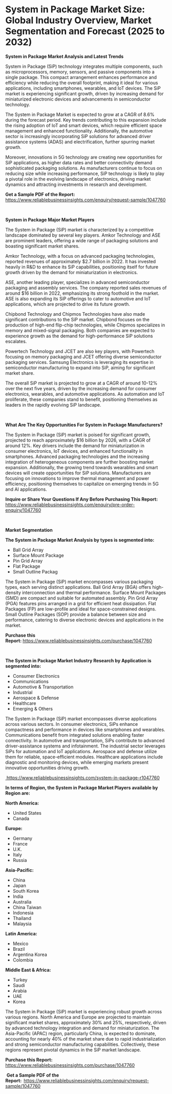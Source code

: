 <p><h1>System in Package Market Size: Global Industry Overview, Market Segmentation and Forecast (2025 to 2032)</h1></p><p><strong>System in Package Market Analysis and Latest Trends</strong></p>
<p><p>System in Package (SiP) technology integrates multiple components, such as microprocessors, memory, sensors, and passive components into a single package. This compact arrangement enhances performance and efficiency while reducing the overall footprint, making it ideal for various applications, including smartphones, wearables, and IoT devices. The SiP market is experiencing significant growth, driven by increasing demand for miniaturized electronic devices and advancements in semiconductor technology.</p><p>The System in Package Market is expected to grow at a CAGR of 8.6% during the forecast period. Key trends contributing to this expansion include the rising adoption of IoT and smart devices, which require efficient space management and enhanced functionality. Additionally, the automotive sector is increasingly incorporating SiP solutions for advanced driver assistance systems (ADAS) and electrification, further spurring market growth.</p><p>Moreover, innovations in 5G technology are creating new opportunities for SiP applications, as higher data rates and better connectivity demand sophisticated packaging solutions. As manufacturers continue to focus on reducing size while increasing performance, SiP technology is likely to play a pivotal role in the evolving landscape of electronics, driving market dynamics and attracting investments in research and development.</p></p>
<p><strong>Get a Sample PDF of the Report:&nbsp;</strong> <a href="https://www.reliablebusinessinsights.com/enquiry/request-sample/1047760?utm_campaign=84&utm_medium=2&utm_source=Github&utm_content=ia&utm_term=16042025&utm_id=system-in-package">https://www.reliablebusinessinsights.com/enquiry/request-sample/1047760</a></p>
<p>&nbsp;</p>
<p><strong>System in Package Major Market Players</strong></p>
<p><p>The System in Package (SiP) market is characterized by a competitive landscape dominated by several key players. Amkor Technology and ASE are prominent leaders, offering a wide range of packaging solutions and boasting significant market shares. </p><p>Amkor Technology, with a focus on advanced packaging technologies, reported revenues of approximately $2.7 billion in 2022. It has invested heavily in R&D to enhance its SiP capabilities, positioning itself for future growth driven by the demand for miniaturization in electronics.</p><p>ASE, another leading player, specializes in advanced semiconductor packaging and assembly services. The company reported sales revenues of around $16 billion in 2022, emphasizing its strong foothold in the market. ASE is also expanding its SiP offerings to cater to automotive and IoT applications, which are projected to drive its future growth.</p><p>Chipbond Technology and Chipmos Technologies have also made significant contributions to the SiP market. Chipbond focuses on the production of high-end flip-chip technologies, while Chipmos specializes in memory and mixed-signal packaging. Both companies are expected to experience growth as the demand for high-performance SiP solutions escalates.</p><p>Powertech Technology and JCET are also key players, with Powertech focusing on memory packaging and JCET offering diverse semiconductor packaging services. Samsung Electronics is leveraging its expertise in semiconductor manufacturing to expand into SiP, aiming for significant market share.</p><p>The overall SiP market is projected to grow at a CAGR of around 10-12% over the next five years, driven by the increasing demand for consumer electronics, wearables, and automotive applications. As automation and IoT proliferate, these companies stand to benefit, positioning themselves as leaders in the rapidly evolving SiP landscape.</p></p>
<p>&nbsp;</p>
<p><strong>What Are The Key Opportunities For System in Package Manufacturers?</strong></p>
<p><p>The System in Package (SiP) market is poised for significant growth, projected to reach approximately $16 billion by 2026, with a CAGR of around 12%. Key drivers include the demand for miniaturization in consumer electronics, IoT devices, and enhanced functionality in smartphones. Advanced packaging technologies and the increasing integration of heterogeneous components are further boosting market expansion. Additionally, the growing trend towards wearables and smart devices will create opportunities for SiP solutions. Manufacturers are focusing on innovations to improve thermal management and power efficiency, positioning themselves to capitalize on emerging trends in 5G and AI applications.</p></p>
<p><strong>Inquire or Share Your Questions If Any Before Purchasing This Report:</strong> <a href="https://www.reliablebusinessinsights.com/enquiry/pre-order-enquiry/1047760?utm_campaign=84&utm_medium=2&utm_source=Github&utm_content=ia&utm_term=16042025&utm_id=system-in-package">https://www.reliablebusinessinsights.com/enquiry/pre-order-enquiry/1047760</a></p>
<p>&nbsp;</p>
<p><strong>Market Segmentation</strong></p>
<p><strong>The System in Package Market Analysis by types is segmented into:</strong></p>
<p><ul><li>Ball Grid Array</li><li>Surface Mount Package</li><li>Pin Grid Array</li><li>Flat Package</li><li>Small Outline Packag</li></ul></p>
<p><p>The System in Package (SiP) market encompasses various packaging types, each serving distinct applications. Ball Grid Array (BGA) offers high-density interconnection and thermal performance. Surface Mount Packages (SMD) are compact and suitable for automated assembly. Pin Grid Array (PGA) features pins arranged in a grid for efficient heat dissipation. Flat Packages (FP) are low-profile and ideal for space-constrained designs. Small Outline Packages (SOP) provide a balance between size and performance, catering to diverse electronic devices and applications in the market.</p></p>
<p><strong>Purchase this Report:&nbsp;</strong><a href="https://www.reliablebusinessinsights.com/purchase/1047760?utm_campaign=84&utm_medium=2&utm_source=Github&utm_content=ia&utm_term=16042025&utm_id=system-in-package">https://www.reliablebusinessinsights.com/purchase/1047760</a></p>
<p>&nbsp;</p>
<p><strong>The System in Package Market Industry Research by Application is segmented into:</strong></p>
<p><ul><li>Consumer Electronics</li><li>Communications</li><li>Automotive & Transportation</li><li>Industrial</li><li>Aerospace & Defense</li><li>Healthcare</li><li>Emerging & Others</li></ul></p>
<p><p>The System in Package (SiP) market encompasses diverse applications across various sectors. In consumer electronics, SiPs enhance compactness and performance in devices like smartphones and wearables. Communications benefit from integrated solutions enabling faster connectivity. In automotive and transportation, SiPs contribute to advanced driver-assistance systems and infotainment. The industrial sector leverages SiPs for automation and IoT applications. Aerospace and defense utilize them for reliable, space-efficient modules. Healthcare applications include diagnostic and monitoring devices, while emerging markets present innovative opportunities driving growth.</p></p>
<p><a href="https://www.reliablebusinessinsights.com/system-in-package-r1047760?utm_campaign=84&utm_medium=2&utm_source=Github&utm_content=ia&utm_term=16042025&utm_id=system-in-package">&nbsp;https://www.reliablebusinessinsights.com/system-in-package-r1047760</a></p>
<p><strong>In terms of Region, the System in Package Market Players available by Region are:</strong></p>
<p>
    <p> <strong> North America: </strong>
        <ul>
            <li>United States</li>
            <li>Canada</li>
        </ul>
        </p> 
    <p> <strong> Europe: </strong>
        <ul>
            <li>Germany</li>
            <li>France</li>
            <li>U.K.</li>
            <li>Italy</li>
            <li>Russia</li>
        </ul>
        </p> 
    <p> <strong> Asia-Pacific: </strong>
        <ul>
            <li>China</li>
            <li>Japan</li>
            <li>South Korea</li>
            <li>India</li>
            <li>Australia</li>
            <li>China Taiwan</li>
            <li>Indonesia</li>
            <li>Thailand</li>
            <li>Malaysia</li>
        </ul>
        </p> 
    <p> <strong> Latin America: </strong>
        <ul>
            <li>Mexico</li>
            <li>Brazil</li>
            <li>Argentina Korea</li>
            <li>Colombia</li>
        </ul>
        </p> 
    <p> <strong> Middle East & Africa: </strong>
        <ul>
            <li>Turkey</li>
            <li>Saudi</li>
            <li>Arabia</li>
            <li>UAE</li>
            <li>Korea</li>
        </ul>
    </p>
    </p>
<p><p>The System in Package (SiP) market is experiencing robust growth across various regions. North America and Europe are projected to maintain significant market shares, approximately 30% and 25%, respectively, driven by advanced technology integration and demand for miniaturization. The Asia-Pacific (APAC) region, particularly China, is expected to dominate, accounting for nearly 40% of the market share due to rapid industrialization and strong semiconductor manufacturing capabilities. Collectively, these regions represent pivotal dynamics in the SiP market landscape.</p></p>
<p><strong>Purchase this Report: </strong><a href="https://www.reliablebusinessinsights.com/purchase/1047760?utm_campaign=84&utm_medium=2&utm_source=Github&utm_content=ia&utm_term=16042025&utm_id=system-in-package">https://www.reliablebusinessinsights.com/purchase/1047760</a></p>
<p>&nbsp;<strong>Get a Sample PDF of the Report:&nbsp;&nbsp;</strong><a href="https://www.reliablebusinessinsights.com/enquiry/request-sample/1047760?utm_campaign=84&utm_medium=2&utm_source=Github&utm_content=ia&utm_term=16042025&utm_id=system-in-package">https://www.reliablebusinessinsights.com/enquiry/request-sample/1047760</a></p>
<p><strong></strong></p>
<p><p></p><p></p><p></p></p>